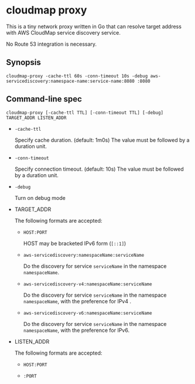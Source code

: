 # cloudmap proxy

This is a tiny network proxy written in Go that can resolve target address with AWS CloudMap service discovery service.

No Route 53 integration is necessary.

## Synopsis

```
cloudmap-proxy -cache-ttl 60s -conn-timeout 10s -debug aws-servicediscovery:namespace-name:service-name:8080 :8080
```

## Command-line spec

```
cloudmap-proxy [-cache-ttl TTL] [-conn-timeout TTL] [-debug] TARGET_ADDR LISTEN_ADDR
```

* `-cache-ttl`

    Specify cache duration. (default: 1m0s)  The value must be followed by a duration unit.

* `-conn-timeout`

    Specify connection timeout. (default: 10s)  The value must be followed by a duration unit.

* `-debug`

    Turn on debug mode

* TARGET_ADDR

    The following formats are accepted:

    * `HOST:PORT`

        HOST may be bracketed IPv6 form (`[::1]`)

    * `aws-servicediscovery:namespaceName:serviceName`

        Do the discovery for service `serviceName` in the namespace `namespaceName`.

    * `aws-servicediscovery-v4:namespaceName:serviceName`

        Do the discovery for service `serviceName` in the namespace `namespaceName`, with the preference for IPv4 .

    * `aws-servicediscovery-v6:namespaceName:serviceName`

        Do the discovery for service `serviceName` in the namespace `namespaceName`, with the preference for IPv6.

* LISTEN_ADDR

    The following formats are accepted:

    * `HOST:PORT`

    * `:PORT`
```
